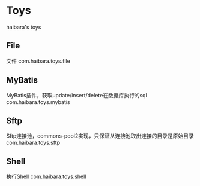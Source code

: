 # Toys
haibara's toys

## File
文件
com.haibara.toys.file

## MyBatis
MyBatis插件，获取update/insert/delete在数据库执行的sql
com.haibara.toys.mybatis

## Sftp
Sftp连接池，commons-pool2实现，只保证从连接池取出连接的目录是原始目录
com.haibara.toys.sftp

## Shell
执行Shell
com.haibara.toys.shell
